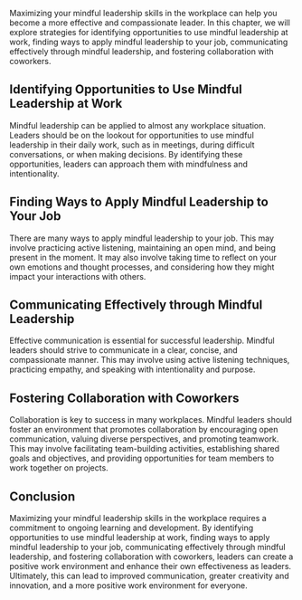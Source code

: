 
Maximizing your mindful leadership skills in the workplace can help you become a more effective and compassionate leader. In this chapter, we will explore strategies for identifying opportunities to use mindful leadership at work, finding ways to apply mindful leadership to your job, communicating effectively through mindful leadership, and fostering collaboration with coworkers.

Identifying Opportunities to Use Mindful Leadership at Work
-----------------------------------------------------------

Mindful leadership can be applied to almost any workplace situation. Leaders should be on the lookout for opportunities to use mindful leadership in their daily work, such as in meetings, during difficult conversations, or when making decisions. By identifying these opportunities, leaders can approach them with mindfulness and intentionality.

Finding Ways to Apply Mindful Leadership to Your Job
----------------------------------------------------

There are many ways to apply mindful leadership to your job. This may involve practicing active listening, maintaining an open mind, and being present in the moment. It may also involve taking time to reflect on your own emotions and thought processes, and considering how they might impact your interactions with others.

Communicating Effectively through Mindful Leadership
----------------------------------------------------

Effective communication is essential for successful leadership. Mindful leaders should strive to communicate in a clear, concise, and compassionate manner. This may involve using active listening techniques, practicing empathy, and speaking with intentionality and purpose.

Fostering Collaboration with Coworkers
--------------------------------------

Collaboration is key to success in many workplaces. Mindful leaders should foster an environment that promotes collaboration by encouraging open communication, valuing diverse perspectives, and promoting teamwork. This may involve facilitating team-building activities, establishing shared goals and objectives, and providing opportunities for team members to work together on projects.

Conclusion
----------

Maximizing your mindful leadership skills in the workplace requires a commitment to ongoing learning and development. By identifying opportunities to use mindful leadership at work, finding ways to apply mindful leadership to your job, communicating effectively through mindful leadership, and fostering collaboration with coworkers, leaders can create a positive work environment and enhance their own effectiveness as leaders. Ultimately, this can lead to improved communication, greater creativity and innovation, and a more positive work environment for everyone.
